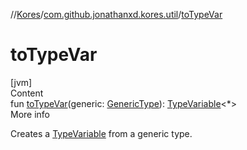 //[Kores](../index.md)/[com.github.jonathanxd.kores.util](index.md)/[toTypeVar](to-type-var.md)



# toTypeVar  
[jvm]  
Content  
fun [toTypeVar](to-type-var.md)(generic: [GenericType](../com.github.jonathanxd.kores.type/-generic-type/index.md)): [TypeVariable](https://docs.oracle.com/javase/8/docs/api/java/lang/reflect/TypeVariable.html)<*>  
More info  


Creates a [TypeVariable](https://docs.oracle.com/javase/8/docs/api/java/lang/reflect/TypeVariable.html) from a generic type.

  



